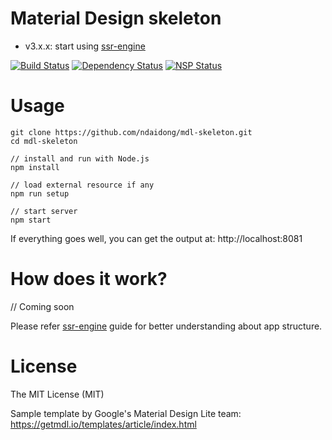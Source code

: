 # Material Design skeleton

* v3.x.x: start using [ssr-engine](https://github.com/ndaidong/ssr-engine)

[![Build Status](https://travis-ci.org/ndaidong/mdl-skeleton.svg?branch=master)](https://travis-ci.org/ndaidong/mdl-skeleton)
[![Dependency Status](https://gemnasium.com/badges/github.com/ndaidong/mdl-skeleton.svg)](https://gemnasium.com/github.com/ndaidong/mdl-skeleton)
[![NSP Status](https://nodesecurity.io/orgs/techpush/projects/b9426ac9-b109-41d7-b943-bc8825bbad34/badge)](https://nodesecurity.io/orgs/techpush/projects/b9426ac9-b109-41d7-b943-bc8825bbad34)


# Usage

```
git clone https://github.com/ndaidong/mdl-skeleton.git
cd mdl-skeleton

// install and run with Node.js
npm install

// load external resource if any
npm run setup

// start server
npm start

```

If everything goes well, you can get the output at: http://localhost:8081


# How does it work?

// Coming soon

Please refer [ssr-engine](https://github.com/ndaidong/ssr-engine) guide for better understanding about app structure.


# License

The MIT License (MIT)


Sample template by Google's Material Design Lite team:
https://getmdl.io/templates/article/index.html
